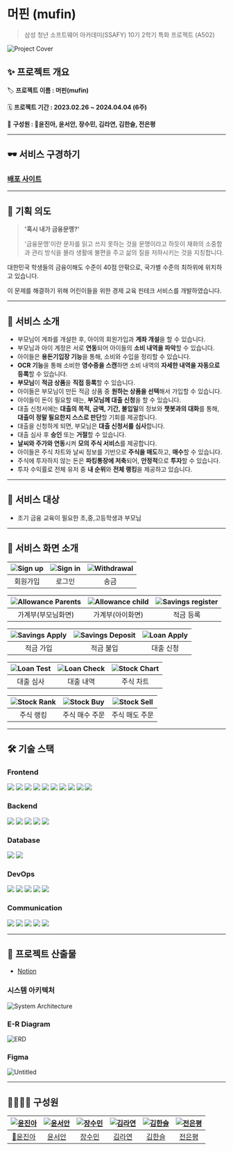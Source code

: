 # 머핀 (mufin)

> 삼성 청년 소프트웨어 아카데미(SSAFY) 10기 2학기 특화 프로젝트 (A502)

![Project Cover](./assets/cover.jpg)

## ✨ 프로젝트 개요

🏷 **프로젝트 이름 : 머핀(mufin)**

🗓️ **프로젝트 기간 : 2023.02.26 ~ 2024.04.04 (6주)**

👥 **구성원 : 👑윤진아, 윤서안, 장수민, 김라연, 김한슬, 전은평**

---

## 🕶 서비스 구경하기

### [배포 사이트](https://mufin.life)

---

## 🌃 기획 의도

> **'혹시 내가 금융문맹?'**
>
> '금융문맹'이란 문자를 읽고 쓰지 못하는 것을 문맹이라고 하듯이 재화의 소중함과 관리 방식을 몰라 생활에 불편을 주고 삶의 질을 저하시키는 것을 지칭합니다.

대한민국 학생들의 금융이해도 수준이 40점 안팎으로, 국가별 수준의 최하위에 위치하고 있습니다.

이 문제를 해결하기 위해 어린이들을 위한 경제 교육 핀테크 서비스를 개발하였습니다.

---

## 💎 서비스 소개

- 부모님이 계좌를 개설한 후, 아이의 회원가입과 **계좌 개설**을 할 수 있습니다.
- 부모님과 아이 계정은 서로 **연동**되어 아이들의 **소비 내역을 파악**할 수 있습니다.
- 아이들은 **용돈기입장 기능**을 통해, 소비와 수입을 정리할 수 있습니다.
- **OCR 기능**을 통해 소비한 **영수증을 스캔**하면 소비 내역의 **자세한 내역을 자동으로 등록**할 수 있습니다.
- **부모님**이 **적금 상품**을 **직접 등록**할 수 있습니다.
- 아이들은 부모님이 만든 적금 상품 중 **원하는 상품을 선택**해서 가입할 수 있습니다.
- 아이들이 돈이 필요할 때는, **부모님께 대출 신청**을 할 수 있습니다.
- 대출 신청서에는 **대출의 목적, 금액, 기간, 불입일**의 정보와 **챗봇과의 대화**를 통해, **대출이 정말 필요한지 스스로 판단**할 기회를 제공합니다.
- 대출을 신청하게 되면, 부모님은 **대출 신청서를 심사**합니다.
- 대출 심사 후 **승인** 또는 **거절**할 수 있습니다.
- **날씨와 주가와 연동**시켜 **모의 주식 서비스**를 제공합니다.
- 아이들은 주식 차트와 날씨 정보를 기반으로 **주식을 매도**하고, **매수**할 수 있습니다.
- 주식에 투자하지 않는 돈은 **파킹통장에 저축**되어, **안정적**으로 **투자**할 수 있습니다.
- 투자 수익률로 전체 유저 중 **내 순위**와 **전체 랭킹**을 제공하고 있습니다.

---

## 🎯 서비스 대상

- 조기 금융 교육이 필요한 초,중,고등학생과 부모님

---

## 🌈 서비스 화면 소개

| ![Sign up](./assets/screen/signup.gif) | ![Sign in](./assets/screen/signin.gif) | ![Withdrawal](./assets/screen/withdraw.gif) |
| :------------------------------------: | :------------------------------------: | :-----------------------------------------: |
|                회원가입                |                 로그인                 |                    송금                     |

| ![Allowance Parents](./assets/screen/allowance_parent_child.gif) | ![Allowance child](./assets/screen/allowance_receipt_memo.gif) | ![Savings register](./assets/screen/savings_register.gif) |
| :--------------------------------------------------------------: | :------------------------------------------------------------: | :-------------------------------------------------------: |
|                        가계부(부모님화면)                        |                        가계부(아이화면)                        |                         적금 등록                         |

| ![Savings Apply](./assets/screen/savings_apply.gif) | ![Savings Deposit](./assets/screen/savings_deposit.gif) | ![Loan Apply](./assets/screen/loan_apply.gif) |
| :-------------------------------------------------: | :-----------------------------------------------------: | :-------------------------------------------: |
|                      적금 가입                      |                        적금 불입                        |                   대출 신청                   |

| ![Loan Test](./assets/screen/loan_test.gif) | ![Loan Check](./assets/screen/loan_check.gif) | ![Stock Chart](./assets/screen/stock_chart.gif) |
| :-----------------------------------------: | :-------------------------------------------: | :---------------------------------------------: |
|                  대출 심사                  |                   대출 내역                   |                    주식 차트                    |

| ![Stock Rank](./assets/screen/stock_rank.gif) | ![Stock Buy](./assets/screen/stock_rank.gif) | ![Stock Sell](./assets/screen/stock_sell.gif) |
| :-------------------------------------------: | :------------------------------------------: | :-------------------------------------------: |
|                   주식 랭킹                   |                주식 매수 주문                |                주식 매도 주문                 |

---

## 🛠 기술 스택

### Frontend

<p>
	<img src="https://img.shields.io/badge/Next.js-black?style=flat-square&logo=Next.js&logoColor=white">
  <img src="https://img.shields.io/badge/NextAuth.js-black?style=flat-square&logo=Next.js&logoColor=white">
	<img src="https://img.shields.io/badge/React-61DAFB?style=flat-square&logo=React&logoColor=white">
  <img src="https://img.shields.io/badge/Typescript-3178C6?style=flat-square&logo=typescript&logoColor=white">
  <img src="https://img.shields.io/badge/TailwindCSS-06B6D4?style=flat-square&logo=TailwindCSS&logoColor=white"/>
  <img src="https://img.shields.io/badge/node.js-339933?style=flat-square&logo=nodedotjs&logoColor=white">
  <img src="https://img.shields.io/badge/PWA-5A0FC8?style=flat-square&logo=pwa&logoColor=white">
  <img src="https://img.shields.io/badge/yarn-2C8EBB?style=flat-square&logo=yarn&logoColor=white">
  <img src="https://img.shields.io/badge/express.js-black?style=flat-square&logo=express&logoColor=white">
   <img src="https://img.shields.io/badge/StoryBook-FF4785?style=flat-square&logo=storybook&logoColor=white">
</p>

### Backend

<p>
	<img src="https://img.shields.io/badge/Java-007396?style=flat-square&logo=OpenJDK&logoColor=white"/>
  <img src="https://img.shields.io/badge/Gradle-02303A?style=flat-square&logo=gradle&logoColor=white">
	<img src="https://img.shields.io/badge/Spring_Boot-6DB33F?style=flat-square&logo=springboot&logoColor=white"/>
	<img src="https://img.shields.io/badge/Spring_Security-6DB33F?style=flat-square&logo=springsecurity&logoColor=white"/>
  <img src="https://img.shields.io/badge/Spring_Data_JPA-6DB33F?style=flat-square&logo=spring&logoColor=white"/>
</p>

### Database

<p>
  <img src="https://img.shields.io/badge/Postgresql-003545?style=flat-square&logo=postgresql&logoColor=white"/>
  <img src="https://img.shields.io/badge/Redis-DC382D?style=flat-square&logo=redis&logoColor=white"/>
</p>

### DevOps

<p>
  <img src="https://img.shields.io/badge/Ubuntu-E95420?style=flat-square&logo=ubuntu&logoColor=white">
	<img src="https://img.shields.io/badge/AWS EC2-FF9900?style=flat-square&logo=amazonec2&logoColor=white"/>
	<img src="https://img.shields.io/badge/Jenkins-D24939?style=flat-square&logo=jenkins&logoColor=white"/>
	<img src="https://img.shields.io/badge/Docker-2496ED?style=flat-square&logo=docker&logoColor=white"/>
	<img src="https://img.shields.io/badge/NGINX-009639?style=flat-square&logo=nginx&logoColor=white"/>
</p>

### Communication

<p>
	<img src="https://img.shields.io/badge/figma-F24E1E?style=flat-square&logo=figma&logoColor=white">
  <img src="https://img.shields.io/badge/GitLab-FC6D26?style=flat-square&logo=gitlab&logoColor=white">
	<img src="https://img.shields.io/badge/jira-0052CC?style=flat-square&logo=jira&logoColor=white">
	<img src="https://img.shields.io/badge/notion-000000?style=flat-square&logo=notion&logoColor=white">
	<img src="https://img.shields.io/badge/Mattermost-0058CC?style=flat-square&logo=mattermost&logoColor=white">
</p>

---

## 📝 프로젝트 산출물

- [Notion](https://www.notion.so/588744f79b4b48308e66723e188582a4)

### 시스템 아키텍처

![System Architecture](./assets/system_architecture.png)

### E-R Diagram

![ERD](./assets/erd.png)

### Figma

![Untitled](https://github.com/mufin-life/mufin/assets/79207743/d91fda24-1c6f-48eb-9b0d-6c487f9d0f2b)

---

## 👨‍👩‍👧‍👦 구성원

| [![윤진아](https://github.com/ahjinU.png)](https://github.com/ahjinU) | [![윤서안](https://github.com/annyoon.png)](https://github.com/annyoon) | [![장수민](https://github.com/jangsumin.png)](https://github.com/jangsumin) | [![김라연](https://github.com/fkdusrh.png)](https://github.com/fkdusrh) | [![김한슬](https://github.com/slcloe.png)](https://github.com/slcloe) | [![전은평](https://github.com/pyeong114.png)](https://github.com/pyeong114) |
| :-------------------------------------------------------------------: | :---------------------------------------------------------------------: | :-------------------------------------------------------------------------: | :---------------------------------------------------------------------: | :-------------------------------------------------------------------: | :-------------------------------------------------------------------------: |
|                 [👑윤진아](https://github.com/ahjinU)                 |                  [윤서안](https://github.com/annyoon)                   |                   [장수민](https://github.com/jangsumin)                    |                  [김라연](https://github.com/fkdusrh)                   |                  [김한슬](https://github.com/slcloe)                  |                   [전은평](https://github.com/pyeong114)                    |
